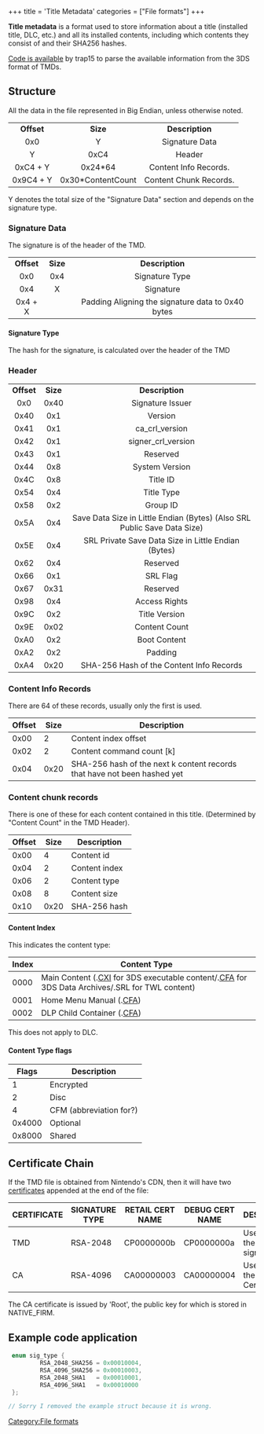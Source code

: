 +++
title = 'Title Metadata'
categories = ["File formats"]
+++

**Title metadata** is a format used to store information about a title
(installed title, DLC, etc.) and all its installed contents, including
which contents they consist of and their SHA256 hashes.

[Code is available](https://bitbucket.org/trap15/3dshax) by trap15 to
parse the available information from the 3DS format of TMDs.

## Structure

All the data in the file represented in Big Endian, unless otherwise
noted.

|            |                    |                        |
|:----------:|:------------------:|:----------------------:|
| **Offset** |      **Size**      |    **Description**     |
|    0x0     |         Y          |     Signature Data     |
|     Y      |        0xC4        |         Header         |
|  0xC4 + Y  |      0x24\*64      | Content Info Records.  |
| 0x9C4 + Y  | 0x30\*ContentCount | Content Chunk Records. |

Y denotes the total size of the "Signature Data" section and depends on
the signature type.

### Signature Data

The signature is of the header of the TMD.

|            |          |                                                   |
|:----------:|:--------:|:-------------------------------------------------:|
| **Offset** | **Size** |                  **Description**                  |
|    0x0     |   0x4    |                  Signature Type                   |
|    0x4     |    X     |                     Signature                     |
|  0x4 + X   |          | Padding Aligning the signature data to 0x40 bytes |

#### Signature Type

The hash for the signature, is calculated over the header of the TMD

### Header

|            |          |                                                                          |
|:----------:|:--------:|:------------------------------------------------------------------------:|
| **Offset** | **Size** |                             **Description**                              |
|    0x0     |   0x40   |                             Signature Issuer                             |
|    0x40    |   0x1    |                                 Version                                  |
|    0x41    |   0x1    |                              ca_crl_version                              |
|    0x42    |   0x1    |                            signer_crl_version                            |
|    0x43    |   0x1    |                                 Reserved                                 |
|    0x44    |   0x8    |                              System Version                              |
|    0x4C    |   0x8    |                                 Title ID                                 |
|    0x54    |   0x4    |                                Title Type                                |
|    0x58    |   0x2    |                                 Group ID                                 |
|    0x5A    |   0x4    | Save Data Size in Little Endian (Bytes) (Also SRL Public Save Data Size) |
|    0x5E    |   0x4    |           SRL Private Save Data Size in Little Endian (Bytes)            |
|    0x62    |   0x4    |                                 Reserved                                 |
|    0x66    |   0x1    |                                 SRL Flag                                 |
|    0x67    |   0x31   |                                 Reserved                                 |
|    0x98    |   0x4    |                              Access Rights                               |
|    0x9C    |   0x2    |                              Title Version                               |
|    0x9E    |   0x02   |                              Content Count                               |
|    0xA0    |   0x2    |                               Boot Content                               |
|    0xA2    |   0x2    |                                 Padding                                  |
|    0xA4    |   0x20   |                 SHA-256 Hash of the Content Info Records                 |

### Content Info Records

There are 64 of these records, usually only the first is used.

| Offset | Size | Description                                                              |
|--------|------|--------------------------------------------------------------------------|
| 0x00   | 2    | Content index offset                                                     |
| 0x02   | 2    | Content command count \[k\]                                              |
| 0x04   | 0x20 | SHA-256 hash of the next k content records that have not been hashed yet |

### Content chunk records

There is one of these for each content contained in this title.
(Determined by "Content Count" in the TMD Header).

| Offset | Size | Description   |
|--------|------|---------------|
| 0x00   | 4    | Content id    |
| 0x04   | 2    | Content index |
| 0x06   | 2    | Content type  |
| 0x08   | 8    | Content size  |
| 0x10   | 0x20 | SHA-256 hash  |

#### Content Index

This indicates the content type:

| Index | Content Type                                                                                                                                 |
|-------|----------------------------------------------------------------------------------------------------------------------------------------------|
| 0000  | Main Content (.[CXI](NCCH#cxi "wikilink") for 3DS executable content/.[CFA](NCCH#cfa "wikilink") for 3DS Data Archives/.SRL for TWL content) |
| 0001  | Home Menu Manual (.[CFA](NCCH#cfa "wikilink"))                                                                                               |
| 0002  | DLP Child Container (.[CFA](NCCH#cfa "wikilink"))                                                                                            |

This does not apply to DLC.

#### Content Type flags

| Flags  | Description             |
|--------|-------------------------|
| 1      | Encrypted               |
| 2      | Disc                    |
| 4      | CFM (abbreviation for?) |
| 0x4000 | Optional                |
| 0x8000 | Shared                  |

## Certificate Chain

If the TMD file is obtained from Nintendo's CDN, then it will have two
[certificates](Certificates "wikilink") appended at the end of the file:

| CERTIFICATE | SIGNATURE TYPE | RETAIL CERT NAME | DEBUG CERT NAME | DESCRIPTION                        |
|-------------|----------------|------------------|-----------------|------------------------------------|
| TMD         | RSA-2048       | CP0000000b       | CP0000000a      | Used to verify the TMD signature   |
| CA          | RSA-4096       | CA00000003       | CA00000004      | Used to verify the TMD Certificate |

The CA certificate is issued by 'Root', the public key for which is
stored in NATIVE_FIRM.

## Example code application

``` c
 enum sig_type {
         RSA_2048_SHA256 = 0x00010004,
         RSA_4096_SHA256 = 0x00010003,
         RSA_2048_SHA1   = 0x00010001,
         RSA_4096_SHA1   = 0x00010000
 };

// Sorry I removed the example struct because it is wrong.
```

[Category:File formats](Category:File_formats "wikilink")
